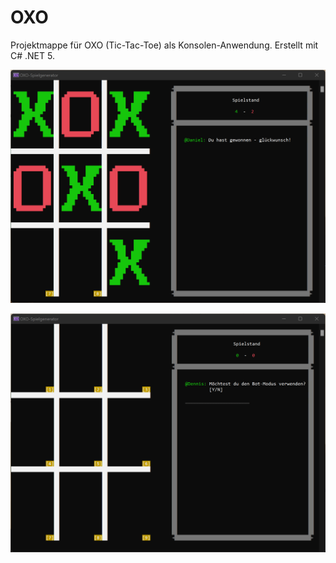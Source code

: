 # OXO
Projektmappe für OXO (Tic-Tac-Toe) als Konsolen-Anwendung. Erstellt mit C# .NET 5. 

![Spiel gewonnen](https://github.com/jkogen/OXO/blob/master/oxo1.png?raw=true)

![Namen angeben](https://github.com/jkogen/OXO/blob/master/oxo2.png?raw=true)

